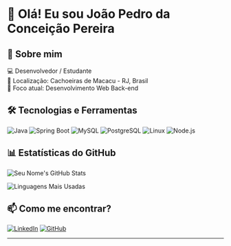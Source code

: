 # 👋 Olá! Eu sou João Pedro da Conceição Pereira

## 🚀 Sobre mim
💻 Desenvolvedor / Estudante<br>
📌 Localização: Cachoeiras de Macacu - RJ, Brasil<br>
🎯 Foco atual: Desenvolvimento Web Back-end

## 🛠️ Tecnologias e Ferramentas
![Java](https://img.shields.io/badge/Java-ED8B00?style=for-the-badge&logo=java&logoColor=white)
![Spring Boot](https://img.shields.io/badge/Spring%20Boot-6DB33F?style=for-the-badge&logo=spring-boot&logoColor=white)
![MySQL](https://img.shields.io/badge/MySQL-4479A1?style=for-the-badge&logo=mysql&logoColor=white)
![PostgreSQL](https://img.shields.io/badge/PostgreSQL-336791?style=for-the-badge&logo=postgresql&logoColor=white)
![Linux](https://img.shields.io/badge/Linux-FCC624?style=for-the-badge&logo=linux&logoColor=black)
![Node.js](https://img.shields.io/badge/Node.js-43853D?style=for-the-badge&logo=node.js&logoColor=white)

## 📊 Estatísticas do GitHub
![Seu Nome's GitHub Stats](https://github-readme-stats.vercel.app/api?username=Trotsz&show_icons=true&theme=radical)

![Linguagens Mais Usadas](https://github-readme-stats.vercel.app/api/top-langs/?username=Trotsz&layout=compact&theme=radical)

## 📫 Como me encontrar?
[![LinkedIn](https://img.shields.io/badge/LinkedIn-0077B5?style=for-the-badge&logo=linkedin&logoColor=white)](https://www.linkedin.com/in/jo%C3%A3o-pedro-da-concei%C3%A7%C3%A3o-pereira-70126a262/)
[![GitHub](https://img.shields.io/badge/GitHub-181717?style=for-the-badge&logo=github&logoColor=white)](https://github.com/Trotsz)

---
